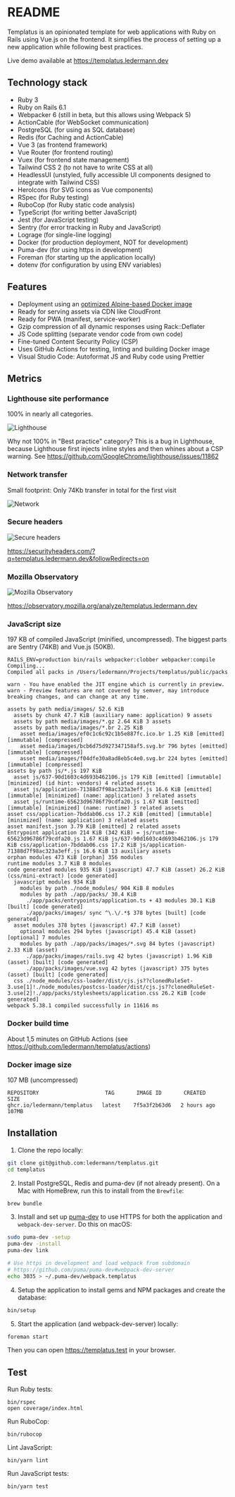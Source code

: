 # README

Templatus is an opinionated template for web applications with Ruby on Rails using Vue.js on the frontend. It simplifies the process of setting up a new application while following best practices.

Live demo available at https://templatus.ledermann.dev

## Technology stack

- Ruby 3
- Ruby on Rails 6.1
- Webpacker 6 (still in beta, but this allows using Webpack 5)
- ActionCable (for WebSocket communication)
- PostgreSQL (for using as SQL database)
- Redis (for Caching and ActionCable)
- Vue 3 (as frontend framework)
- Vue Router (for frontend routing)
- Vuex (for frontend state management)
- Tailwind CSS 2 (to not have to write CSS at all)
- HeadlessUI (unstyled, fully accessible UI components designed to integrate with Tailwind CSS)
- HeroIcons (for SVG icons as Vue components)
- RSpec (for Ruby testing)
- RuboCop (for Ruby static code analysis)
- TypeScript (for writing better JavaScript)
- Jest (for JavaScript testing)
- Sentry (for error tracking in Ruby and JavaScript)
- Lograge (for single-line logging)
- Docker (for production deployment, NOT for development)
- Puma-dev (for using https in development)
- Foreman (for starting up the application locally)
- dotenv (for configuration by using ENV variables)

## Features

- Deployment using an [optimized Alpine-based Docker image](https://github.com/ledermann/docker-rails-base)
- Ready for serving assets via CDN like CloudFront
- Ready for PWA (manifest, service-worker)
- Gzip compression of all dynamic responses using Rack::Deflater
- JS Code splitting (separate vendor code from own code)
- Fine-tuned Content Security Policy (CSP)
- Uses GitHub Actions for testing, linting and building Docker image
- Visual Studio Code: Autoformat JS and Ruby code using Prettier

## Metrics

### Lighthouse site performance

100% in nearly all categories.

![Lighthouse](lighthouse.png)

Why not 100% in "Best practice" category? This is a bug in Lighthouse, because Lighthouse first injects inline styles and then whines about a CSP warning. See https://github.com/GoogleChrome/lighthouse/issues/11862

### Network transfer

Small footprint: Only 74Kb transfer in total for the first visit

![Network](network.png)

### Secure headers

![Secure headers](secure-headers.png)

https://securityheaders.com/?q=templatus.ledermann.dev&followRedirects=on

### Mozilla Observatory

![Mozilla Observatory](mozilla-observatory.png)

https://observatory.mozilla.org/analyze/templatus.ledermann.dev

### JavaScript size

197 KB of compiled JavaScript (minified, uncompressed). The biggest parts are Sentry (74KB) and Vue.js (50KB).

```
RAILS_ENV=production bin/rails webpacker:clobber webpacker:compile
Compiling...
Compiled all packs in /Users/ledermann/Projects/templatus/public/packs

warn - You have enabled the JIT engine which is currently in preview.
warn - Preview features are not covered by semver, may introduce breaking changes, and can change at any time.

assets by path media/images/ 52.6 KiB
  assets by chunk 47.7 KiB (auxiliary name: application) 9 assets
  assets by path media/images/*.gz 2.64 KiB 3 assets
  assets by path media/images/*.br 2.25 KiB
    asset media/images/ef0c1c6c92c1b5e887fc.ico.br 1.25 KiB [emitted] [immutable] [compressed]
    asset media/images/bcb6d75d927347158af5.svg.br 796 bytes [emitted] [immutable] [compressed]
    asset media/images/f04dfe30a8ad8eb5c4e0.svg.br 224 bytes [emitted] [immutable] [compressed]
assets by path js/*.js 197 KiB
  asset js/637-90d1603c4d693b462106.js 179 KiB [emitted] [immutable] [minimized] (id hint: vendors) 4 related assets
  asset js/application-71388d7f98ac323a3eff.js 16.6 KiB [emitted] [immutable] [minimized] (name: application) 3 related assets
  asset js/runtime-65623d96786f79cdfa20.js 1.67 KiB [emitted] [immutable] [minimized] (name: runtime) 3 related assets
asset css/application-7bddab06.css 17.2 KiB [emitted] [immutable] [minimized] (name: application) 3 related assets
asset manifest.json 3.79 KiB [emitted] 2 related assets
Entrypoint application 214 KiB (342 KiB) = js/runtime-65623d96786f79cdfa20.js 1.67 KiB js/637-90d1603c4d693b462106.js 179 KiB css/application-7bddab06.css 17.2 KiB js/application-71388d7f98ac323a3eff.js 16.6 KiB 13 auxiliary assets
orphan modules 473 KiB [orphan] 356 modules
runtime modules 3.7 KiB 8 modules
code generated modules 935 KiB (javascript) 47.7 KiB (asset) 26.2 KiB (css/mini-extract) [code generated]
  javascript modules 934 KiB
    modules by path ./node_modules/ 904 KiB 8 modules
    modules by path ./app/packs/ 30.4 KiB
      ./app/packs/entrypoints/application.ts + 43 modules 30.1 KiB [built] [code generated]
      ./app/packs/images/ sync ^\.\/.*$ 378 bytes [built] [code generated]
  asset modules 378 bytes (javascript) 47.7 KiB (asset)
    optional modules 294 bytes (javascript) 45.4 KiB (asset) [optional] 7 modules
    modules by path ./app/packs/images/*.svg 84 bytes (javascript) 2.33 KiB (asset)
      ./app/packs/images/rails.svg 42 bytes (javascript) 1.96 KiB (asset) [built] [code generated]
      ./app/packs/images/vue.svg 42 bytes (javascript) 375 bytes (asset) [built] [code generated]
  css ./node_modules/css-loader/dist/cjs.js??clonedRuleSet-3.use[1]!./node_modules/postcss-loader/dist/cjs.js??clonedRuleSet-3.use[2]!./app/packs/stylesheets/application.css 26.2 KiB [code generated]
webpack 5.38.1 compiled successfully in 11616 ms
```

### Docker build time

About 1,5 minutes on GitHub Actions (see https://github.com/ledermann/templatus/actions)

### Docker image size

107 MB (uncompressed)

```
REPOSITORY                     TAG       IMAGE ID       CREATED       SIZE
ghcr.io/ledermann/templatus   latest    7f5a3f2b63d6   2 hours ago   107MB
```

## Installation

1. Clone the repo locally:

```bash
git clone git@github.com:ledermann/templatus.git
cd templatus
```

2. Install PostgreSQL, Redis and puma-dev (if not already present). On a Mac with HomeBrew, run this to install from the `Brewfile`:

```bash
brew bundle
```

3. Install and set up [puma-dev](https://github.com/puma/puma-dev) to use HTTPS for both the application and `webpack-dev-server`. Do this on macOS:

```bash
sudo puma-dev -setup
puma-dev -install
puma-dev link

# Use https in development and load webpack from subdomain
# https://github.com/puma/puma-dev#webpack-dev-server
echo 3035 > ~/.puma-dev/webpack.templatus
```

4. Setup the application to install gems and NPM packages and create the database:

```bash
bin/setup
```

5. Start the application (and webpack-dev-server) locally:

```bash
foreman start
```

Then you can open https://templatus.test in your browser.

## Test

Run Ruby tests:

```
bin/rspec
open coverage/index.html
```

Run RuboCop:

```
bin/rubocop
```

Lint JavaScript:

```
bin/yarn lint
```

Run JavaScript tests:

```
bin/yarn test
```
